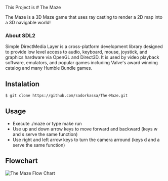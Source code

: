 This Project is # The Maze

The Maze is a 3D Maze game that uses ray casting to render a 2D map into a 3D navigable world!


### About SDL2 

Simple DirectMedia Layer is a cross-platform development library designed to provide low level access to audio, keyboard, mouse, joystick, and graphics hardware via OpenGL and Direct3D. It is used by video playback software, emulators, and popular games including Valve's award winning catalog and many Humble Bundle games.

## Instalation 
```sh
$ git clone https://github.com/sadorkassa/The-Maze.git
```
## Usage 
* Execute ./maze or type make run 
* Use up and down arrow keys to move forward and backward (keys w and s serve the same function)
* Use right and left arrow keys to turn the camera arround (keys d and a serve the same function)


## Flowchart
![The Maze Flow Chart](https://i.imgur.com/t0MxNni.png)


